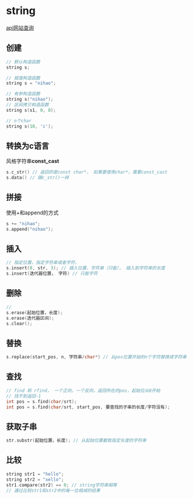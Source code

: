 # string

[api网站查询](https://www.cplusplus.com/reference/)

## 创建

```c++
// 默认构造函数
string s;

// 赋值构造函数
string s = "nihao";

// 有参构造函数
string s("nihao");
// 区间拷贝构造函数
string s(s1, 0, 8);

// n个char
string s(10, 'c');
```



## 转换为c语言

风格字符串**const_cast**

```c++
s.c_str() // 返回的是const char*， 如果要使用char*，需要const_cast
s.data() // 跟c_str()一样
```



## 拼接

使用+和append的方式

```c++
s += "nihao";
s.append("nihao");
```



## 插入

```c++
// 指定位置，指定字符串或者字符，
s.insert(0, str, 3); // 插入位置，字符串（只能）， 插入到字符串的长度
s.insert(迭代器位置， 字符) // 只能字符
```



## 删除

```c++
//
s.erase(起始位置，长度);
s.erase(迭代器区间);
s.clear();
```



## 替换

```c++
s.replace(start_pos, n, 字符串/char*) // 从pos位置开始的n个字符替换成字符串
```



## 查找

```c++
// find 和 rfind， 一个正向，一个反向，返回所在的pos，起始位从0开始
// 找不到返回-1
int pos = s.find(char/srt);
int pos = s.find(char/srt, start_pos, 要查找的子串的长度/字符没有);
```



## 获取子串

```c++
str.substr(起始位置，长度); // 从起始位置截取指定长度的字符串
```



## 比较

```c++
string str1 = "hello";
string str2 = "xello";
str1.compare(str2) == 0; // string字符串相等
// 通过比较str1和str2中的每一位相减的结果
```



